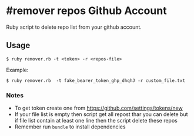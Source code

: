 #remover repos Github Account
==============

Ruby script to delete repo list from your github account.

## Usage


```
$ ruby remover.rb -t <token> -r <repos-file>
```

Example:

```
$ ruby remover.rb  -t fake_bearer_token_ghp_dhqhJ -r custom_file.txt
```

### Notes

- To get token create one from https://github.com/settings/tokens/new
- If your file list is empty then script get all repost thar you can delete but if file list contain at least one line then the script delete these repos
- Remember run `bundle` to install dependencies